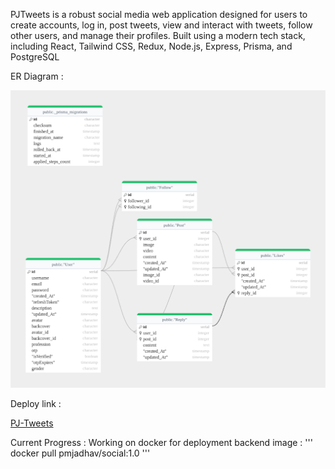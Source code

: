 PJTweets is a robust social media web application designed for users to create accounts, log in, post tweets, view and interact with tweets, follow other users, and manage their profiles.
Built using a modern tech stack, including React, Tailwind CSS, Redux, Node.js, Express, Prisma, and PostgreSQL

ER Diagram : 

![alt text](readme/erdiagram.png)

Deploy link :

[PJ-Tweets](https://finalyear-snowy.vercel.app/)

Current Progress : 
Working on docker for deployment
backend image : ''' docker pull pmjadhav/social:1.0 '''
